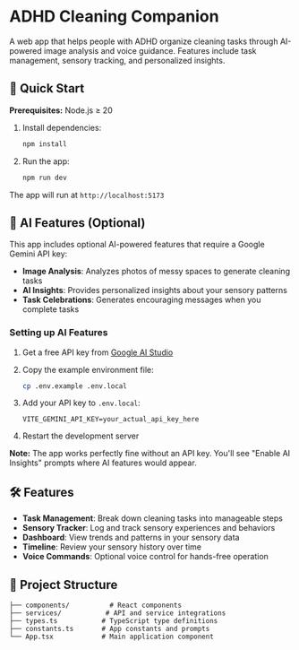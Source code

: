 # ADHD Cleaning Companion

A web app that helps people with ADHD organize cleaning tasks through AI-powered image analysis and voice guidance. Features include task management, sensory tracking, and personalized insights.

## 🚀 Quick Start

**Prerequisites:** Node.js ≥ 20

1. Install dependencies:
   ```bash
   npm install
   ```

2. Run the app:
   ```bash
   npm run dev
   ```

The app will run at `http://localhost:5173`

## 🤖 AI Features (Optional)

This app includes optional AI-powered features that require a Google Gemini API key:

- **Image Analysis**: Analyzes photos of messy spaces to generate cleaning tasks
- **AI Insights**: Provides personalized insights about your sensory patterns
- **Task Celebrations**: Generates encouraging messages when you complete tasks

### Setting up AI Features

1. Get a free API key from [Google AI Studio](https://aistudio.google.com/apikey)

2. Copy the example environment file:
   ```bash
   cp .env.example .env.local
   ```

3. Add your API key to `.env.local`:
   ```
   VITE_GEMINI_API_KEY=your_actual_api_key_here
   ```

4. Restart the development server

**Note:** The app works perfectly fine without an API key. You'll see "Enable AI Insights" prompts where AI features would appear.

## 🛠️ Features

- **Task Management**: Break down cleaning tasks into manageable steps
- **Sensory Tracker**: Log and track sensory experiences and behaviors
- **Dashboard**: View trends and patterns in your sensory data
- **Timeline**: Review your sensory history over time
- **Voice Commands**: Optional voice control for hands-free operation

## 📁 Project Structure

```
├── components/          # React components
├── services/           # API and service integrations
├── types.ts           # TypeScript type definitions
├── constants.ts       # App constants and prompts
└── App.tsx            # Main application component
```
